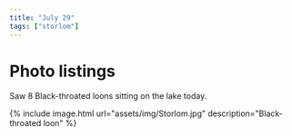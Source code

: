 ```yaml
---
title: "July 29"
tags: ["storlom"]
---
```

# Photo listings
Saw 8 Black-throated loons sitting on the lake today.

{% include image.html url="assets/img/Storlom.jpg" description="Black-throated loon" %}
